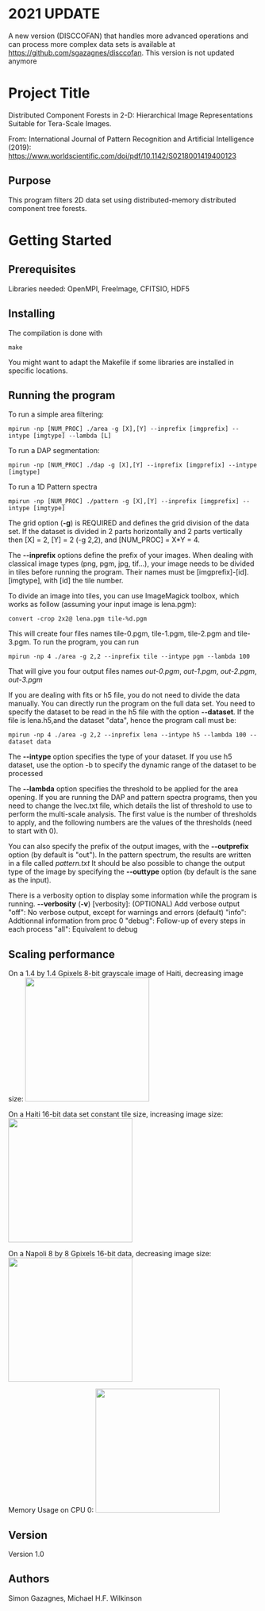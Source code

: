 # 2021 UPDATE

A new version (DISCCOFAN) that handles more advanced operations and can process more complex data sets is available at https://github.com/sgazagnes/disccofan. This version is not updated anymore


# Project Title

Distributed Component Forests in 2-D: Hierarchical Image Representations Suitable for Tera-Scale Images.

From: International Journal of Pattern Recognition and Artificial Intelligence (2019): 
https://www.worldscientific.com/doi/pdf/10.1142/S0218001419400123


## Purpose

This program filters 2D data set using distributed-memory distributed component tree forests. 


# Getting Started


## Prerequisites

Libraries needed: OpenMPI, FreeImage, CFITSIO, HDF5

## Installing

The compilation is done with 

```
make
```

You might want to adapt the Makefile if some libraries are installed in specific locations.


## Running the program

To run a simple area filtering:

```
mpirun -np [NUM_PROC] ./area -g [X],[Y] --inprefix [imgprefix] --intype [imgtype] --lambda [L] 
```

To run a DAP segmentation:
```
mpirun -np [NUM_PROC] ./dap -g [X],[Y] --inprefix [imgprefix] --intype [imgtype] 
```


To run a 1D Pattern spectra
```
mpirun -np [NUM_PROC] ./pattern -g [X],[Y] --inprefix [imgprefix] --intype [imgtype] 
```


The grid option (**-g**) is REQUIRED and defines the grid division of the data set. If the dataset is divided in 2 parts horizontally and 2 parts vertically then [X] = 2, [Y] = 2 (-g 2,2), and [NUM_PROC] = X*Y = 4.

The **--inprefix** options define the prefix of your images. When dealing with classical image types (png, pgm, jpg, tif...), your image needs to be divided in tiles before running the program. Their names must be [imgprefix]-[id].[imgtype], with [id] the tile number.

To divide an image into tiles, you can use ImageMagick toolbox, which works as follow (assuming your input image is lena.pgm):
```
convert -crop 2x2@ lena.pgm tile-%d.pgm
```


This will create four files names tile-0.pgm, tile-1.pgm, tile-2.pgm and tile-3.pgm. To run the program, you can run

```
mpirun -np 4 ./area -g 2,2 --inprefix tile --intype pgm --lambda 100
```

That will give you four output files names *out-0.pgm*, *out-1.pgm*, *out-2.pgm*, *out-3.pgm*

If you are dealing with fits or h5 file, you do not need to divide the data manually. You can directly run the program on the full data set. You need to specify the dataset to be read in the h5 file with the option **--dataset**. If the file is lena.h5,and the dataset "data", hence the program call must be:

```
mpirun -np 4 ./area -g 2,2 --inprefix lena --intype h5 --lambda 100 --dataset data
```


The **--intype** option specifies the type of your dataset. If you use h5 dataset, use the option -b to specify the dynamic range of the dataset to be processed

The **--lambda** option specifies the threshold to be applied for the area opening. If you are running the DAP and pattern spectra programs,
then you need to change the lvec.txt file, which details the list of threshold to use to perform the multi-scale analysis. The first value
is the number of thresholds to apply, and the following numbers are the values of the thresholds (need to start with 0).

You can also specify the prefix of the output images, with the **--outprefix** option (by default is "out"). In the pattern spectrum, the results are written in a file called *pattern.txt*
It should be also possible to change the output type of the image by specifying the **--outtype** option (by default is the sane as the input).

There is a verbosity option to display some information while the program is running. 
**--verbosity** (**-v**) [verbosity]: (OPTIONAL) Add verbose output
							"off": No verbose output, except for warnings and errors (default)
							"info": Addtionnal information from proc 0
							"debug": Follow-up of every steps in each process
							"all": Equivalent to debug

## Scaling performance
On a 1.4 by 1.4 Gpixels 8-bit grayscale image of Haiti, decreasing image size: 
<img src="https://github.com/sgazagnes/myimages/blob/main/haitispeedup.png" width="250" />

On a Haiti 16-bit data set constant tile size, increasing image size:
<img src="https://github.com/sgazagnes/myimages/blob/main/Haiti16exp.png" width="250" />

On a Napoli 8 by 8 Gpixels 16-bit data, decreasing image size: 
<img src="https://github.com/sgazagnes/myimages/blob/main/napoli.png" width="250" />

Memory Usage on  CPU 0:
<img src="https://github.com/sgazagnes/myimages/blob/main/memusage.png" width="250" />


## Version

Version 1.0

## Authors

Simon Gazagnes, Michael H.F. Wilkinson


	
